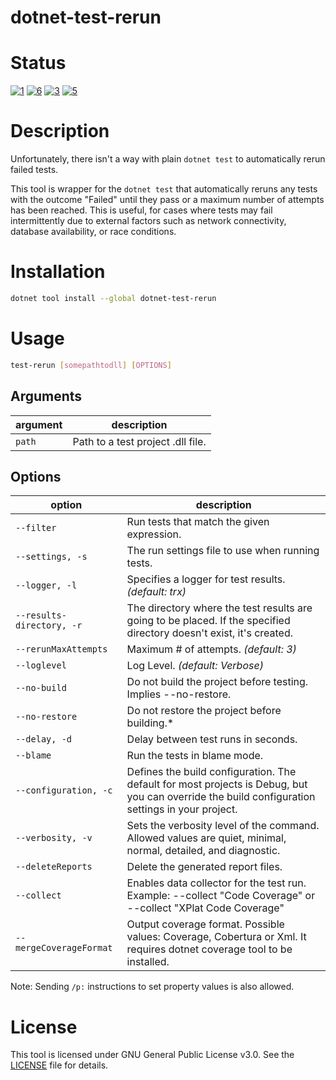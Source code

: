 # dotnet-test-rerun

# Status
[![1]][2] [![6]][7] [![3]][4] [![5]][4]

# Description
Unfortunately, there isn't a way with plain `dotnet test` to automatically rerun failed tests.

This tool is wrapper for the `dotnet test` that automatically reruns any tests with the outcome "Failed" until they pass or a maximum number of attempts has been reached. This is useful, for cases where tests may fail intermittently due to external factors such as network connectivity, database availability, or race conditions.

# Installation
```sh
dotnet tool install --global dotnet-test-rerun
```

# Usage
```sh
test-rerun [somepathtodll] [OPTIONS]
```

## Arguments
| argument | description                       |
| -------- | --------------------------------- |
| `path`   | Path to a test project .dll file. |

## Options
| option               | description                                                                                                            |
| -------------------- |------------------------------------------------------------------------------------------------------------------------|
| `--filter`           | Run tests that match the given expression.                                                                             |
| `--settings, -s`     | The run settings file to use when running tests.                                                                       |
| `--logger, -l`       | Specifies a logger for test results. *(default: trx)*                                                                  |
| `--results-directory, -r` | The directory where the test results are going to be placed. If the specified directory doesn't exist, it's created.   |
| `--rerunMaxAttempts` | Maximum # of attempts. *(default: 3)*                                                                                  |
| `--loglevel` | Log Level. *(default: Verbose)*                                                                                        |
| `--no-build` | Do not build the project before testing. Implies --no-restore.                                                         |
| `--no-restore` | Do not restore the project before building.*                                                                           |
| `--delay, -d` | Delay between test runs in seconds.                                                                                    |
| `--blame` | Run the tests in blame mode.                                                                                           |
| `--configuration, -c` | Defines the build configuration. The default for most projects is Debug, but you can override the build configuration settings in your project. |
| `--verbosity, -v` | Sets the verbosity level of the command. Allowed values are quiet, minimal, normal, detailed, and diagnostic. |
| `--deleteReports` | Delete the generated report files.                                                                                     |
| `--collect` | Enables data collector for the test run. Example: --collect "Code Coverage" or --collect "XPlat Code Coverage"         |
| `--mergeCoverageFormat` | Output coverage format. Possible values: Coverage, Cobertura or Xml. It requires dotnet coverage tool to be installed. |


Note: Sending `/p:` instructions to set property values is also allowed. 

# License
This tool is licensed under GNU General Public License v3.0. See the [LICENSE](/LICENSE) file for details.

[1]: https://github.com/joaoopereira/dotnet-test-rerun/actions/workflows/cd.yml/badge.svg
[2]: https://github.com/joaoopereira/dotnet-test-rerun/actions/workflows/cd.yml
[3]: https://img.shields.io/nuget/v/dotnet-test-rerun.svg?label=dotnet-test-rerun
[4]: https://www.nuget.org/packages/dotnet-test-rerun
[5]: https://img.shields.io/nuget/dt/dotnet-test-rerun.svg?label=downloads
[6]: https://coveralls.io/repos/github/joaoopereira/dotnet-test-rerun/badge.svg?branch=main
[7]: https://coveralls.io/github/joaoopereira/dotnet-test-rerun?branch=main
